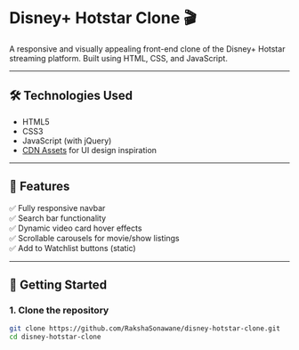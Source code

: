 # Disney+ Hotstar Clone 🎬

A responsive and visually appealing front-end clone of the Disney+ Hotstar streaming platform. Built using HTML, CSS, and JavaScript.

---

## 🛠️ Technologies Used

- HTML5
- CSS3
- JavaScript (with jQuery)
- [CDN Assets](https://www.hotstar.com/) for UI design inspiration

---

## 📁 Features

✅ Fully responsive navbar  
✅ Search bar functionality  
✅ Dynamic video card hover effects  
✅ Scrollable carousels for movie/show listings  
✅ Add to Watchlist buttons (static)

---

## 🚀 Getting Started

### 1. Clone the repository

```bash
git clone https://github.com/RakshaSonawane/disney-hotstar-clone.git
cd disney-hotstar-clone
